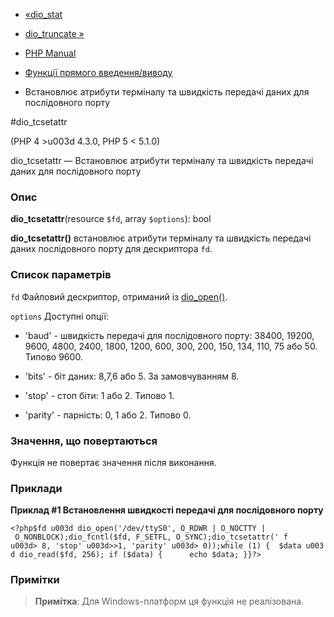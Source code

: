 - [«dio_stat](function.dio-stat.md)
- [dio_truncate »](function.dio-truncate.md)

- [PHP Manual](index.md)
- [Функції прямого введення/виводу](ref.dio.md)
- Встановлює атрибути терміналу та швидкість передачі даних для
послідовного порту

#dio_tcsetattr

(PHP 4 \>u003d 4.3.0, PHP 5 \< 5.1.0)

dio_tcsetattr — Встановлює атрибути терміналу та швидкість передачі
даних для послідовного порту

### Опис

**dio_tcsetattr**(resource `$fd`, array `$options`): bool

**dio_tcsetattr()** встановлює атрибути терміналу та швидкість передачі
даних послідовного порту для дескриптора `fd`.

### Список параметрів

`fd`
Файловий дескриптор, отриманий із [dio_open()](function.dio-open.md).

`options`
Доступні опції:

- 'baud' - швидкість передачі для послідовного порту: 38400,
19200, 9600, 4800, 2400, 1800, 1200, 600, 300, 200, 150, 134, 110,
75 або 50. Типово 9600.

- 'bits' - біт даних: 8,7,6 або 5. За замовчуванням 8.

- 'stop' - стоп біти: 1 або 2. Типово 1.

- 'parity' - парність: 0, 1 або 2. Типово 0.

### Значення, що повертаються

Функція не повертає значення після виконання.

### Приклади

**Приклад #1 Встановлення швидкості передачі для послідовного порту**

`<?php$fd u003d dio_open('/dev/ttyS0', O_RDWR | O_NOCTTY | O_NONBLOCK);dio_fcntl($fd, F_SETFL, O_SYNC);dio_tcsetattr(' f u003d> 8, 'stop' u003d>>1, 'parity' u003d> 0));while (1) {  $data u003d dio_read($fd, 256); if ($data) {      echo $data; }}?> `

### Примітки

> **Примітка**: Для Windows-платформ ця функція не реалізована.
